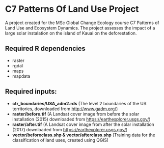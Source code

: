 # C7 Patterns Of Land Use Project

A project created for the MSc Global Change Ecology course C7 Patterns of Land Use and Ecosystem Dynamics.
The project assesses the impact of a large solar instalation on the island of Kauai on the deforestation.

## Required R dependencies
- raster
- rgdal
- maps
- mapdata

## Required inputs:
- **ctr_boundaries/USA_adm2.rds** (The level 2 boundaries of the US territories, downloaded from http://www.gadm.org/)
- **raster/before.tif** (A Landsat cover image from before the solar installation (2015) downloaded from https://earthexplorer.usgs.gov/)
- **raster/after.tif** (A Landsat cover image from after the solar installation (2017) downloaded from https://earthexplorer.usgs.gov/)
- **vector/beforeclass.shp & vector/afterclass.shp** (Training data for the classification of land uses, created using QGIS)
